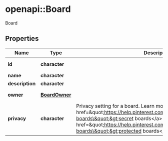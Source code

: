 # openapi::Board

Board

## Properties
Name | Type | Description | Notes
------------ | ------------- | ------------- | -------------
**id** | **character** |  | [optional] [readonly] 
**name** | **character** |  | 
**description** | **character** |  | [optional] 
**owner** | [**BoardOwner**](BoardOwner.md) |  | [optional] [readonly] 
**privacy** | **character** | Privacy setting for a board. Learn more about &lt;a href&#x3D;\&quot;https://help.pinterest.com/en/article/secret-boards\&quot;&gt;secret boards&lt;/a&gt; and &lt;a href&#x3D;\&quot;https://help.pinterest.com/en/business/article/protected-boards\&quot;&gt;protected boards&lt;/a&gt; | [optional] [default to &#39;PUBLIC&#39;]


